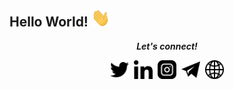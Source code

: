 ## Hello World! <img src="https://github.com/jatin-pahuja/jatin-pahuja/blob/master/Hi.gif" width="30px"></h2>

<p align="center">
  <i><b>Let's connect!</b></i>

  <p align="center">
    <a href="https://twitter.com/farziguy" alt="Twitter"><img src="https://github.com/jatin-pahuja/jatin-pahuja/blob/master/twitter.png" height="30" width="30"></a>&nbsp;
    <a href="https://www.linkedin.com/in/jatin-pahuja/" alt="Linkedin"><img src="https://github.com/jatin-pahuja/jatin-pahuja/blob/master/linkedin.png" height="30" width="30"></a>&nbsp;
    <a href="https://www.instagram.com/farziphotographer" alt="Instagram"><img src="https://github.com/jatin-pahuja/jatin-pahuja/blob/master/instagram.png" height="30" width="30"></a>&nbsp;
     <a href="https://t.me/farziphotographer" alt="Telegram"><img src="https://github.com/jatin-pahuja/jatin-pahuja/blob/master/telegram.png" height="30" width="30"></a>&nbsp;
     <a href="https://https://jatinpahuja.netlify.app/"><img src="https://github.com/jatin-pahuja/jatin-pahuja/blob/master/globe.png" height="30" width="30"></a>

  </p>
    
</p>
